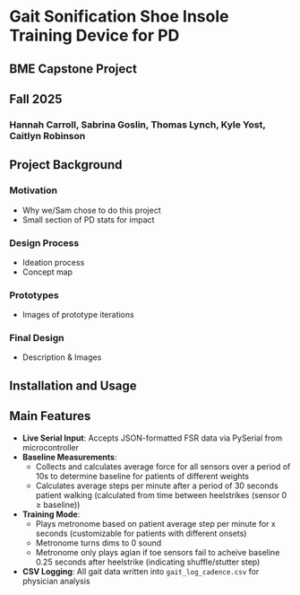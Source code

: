 # Gait Sonification Shoe Insole Training Device for PD
## BME Capstone Project
## Fall 2025
### Hannah Carroll, Sabrina Goslin, Thomas Lynch, Kyle Yost, Caitlyn Robinson

## Project Background
### Motivation
- Why we/Sam chose to do this project
- Small section of PD stats for impact
### Design Process
- Ideation process
- Concept map
### Prototypes
- Images of prototype iterations
### Final Design
- Description & Images 

## Installation and Usage

## Main Features 
- **Live Serial Input**: Accepts JSON-formatted FSR data via PySerial from microcontroller
- **Baseline Measurements**:
  - Collects and calculates average force for all sensors over a period of 10s to determine baseline for patients of different weights
  - Calculates average steps per minute after a period of 30 seconds patient walking (calculated from time between heelstrikes (sensor 0 $\geq$ baseline))
- **Training Mode**:
  - Plays metronome based on patient average step per minute for x seconds (customizable for patients with different onsets)
  - Metronome turns dims to 0 sound
  - Metronome only plays agian if toe sensors fail to acheive baseline 0.25 seconds after heelstrike (indicating shuffle/stutter step)
- **CSV Logging**: All gait data written into `gait_log_cadence.csv` for physician analysis
  

